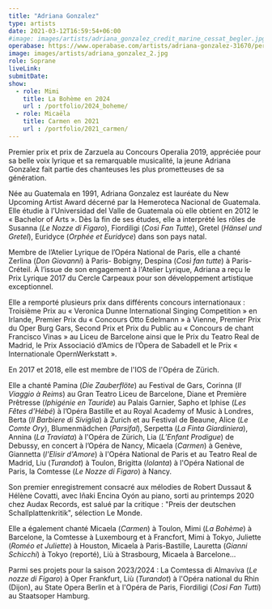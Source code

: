 ```yaml
---
title: "Adriana Gonzalez"
type: artists
date: 2021-03-12T16:59:54+06:00
#image: images/artists/adriana_gonzalez_credit_marine_cessat_begler.jpg
operabase: https://www.operabase.com/artists/adriana-gonzalez-31670/performances/en
image: images/artists/adriana_gonzalez_2.jpg
role: Soprane
liveLink: 
submitDate: 
show:
  - role: Mimi
    title: La Bohème en 2024
    url : /portfolio/2024_boheme/
  - role: Micaëla
    title: Carmen en 2021
    url : /portfolio/2021_carmen/
---
```



Premier prix et prix de Zarzuela au Concours Operalia 2019, appréciée pour sa belle voix lyrique 
et sa remarquable musicalité, la jeune Adriana Gonzalez fait partie des chanteuses les plus prometteuses de sa génération.

Née au Guatemala en 1991, Adriana Gonzalez est lauréate du New Upcoming Artist Award décerné par la Hemeroteca Nacional de Guatemala.
Elle étudie à l’Universidad del Valle de Guatemala où elle obtient en 2012 le « Bachelor of Arts ».
Dès la fin de ses études, elle a interprété les rôles de Susanna (*Le Nozze di Figaro*), Fiordiligi (*Così Fan Tutte*), 
Gretel (*Hänsel und Gretel*), Euridyce (*Orphée et Euridyce*) dans son pays natal.

Membre de l’Atelier Lyrique de l’Opéra National de Paris, elle a chanté Zerlina (*Don Giovanni*) à Paris- Bobigny, 
Despina (*Così fan tutte*) à Paris-Créteil. À l’issue de son engagement à l'Atelier Lyrique, Adriana a reçu 
le Prix Lyrique 2017 du Cercle Carpeaux pour son développement artistique exceptionnel.

Elle a remporté plusieurs prix dans différents concours internationaux : Troisième Prix au 
« Veronica Dunne International Singing Competition » en Irlande, Premier Prix du « Concours Otto Edelmann » à Vienne, 
Premier Prix du Oper Burg Gars, Second Prix et Prix du Public au « Concours de chant Francisco Vinas » au Liceu de Barcelone 
ainsi que le Prix du Teatro Real de Madrid, le Prix Associació d’Amics de l’Òpera de Sabadell et 
le Prix « Internationale OpernWerkstatt ».

En 2017 et 2018, elle est membre de l'IOS de l'Opéra de Zürich.

Elle a chanté Pamina (*Die Zauberflöte*) au Festival de Gars, Corinna (*Il Viaggio à Reims*) au Gran Teatro Liceu de Barcelone, 
Diane et Première Prêtresse (*Iphigénie en Tauride*) au Palais Garnier, Sapho et Iphise (*Les Fêtes d’Hébé*) à l’Opéra Bastille 
et au Royal Academy of Music à Londres, Berta (*Il Barbiere di Siviglia*) à Zurich et au Festival de Beaune, Alice (*Le Comte Ory*), 
Blumenmädchen (*Parsifal*), Serpetta (*La Finta Giardiniera*), Annina (*La Traviata*) à l'Opéra de Zürich, 
Lia (*L’Enfant Prodigue*) de Debussy, en concert à l’Opéra de Nancy, Micaela (*Carmen*) à Genève, 
Giannetta (*l'Elisir d'Amore*) à l'Opéra National de Paris et au Teatro Real de Madrid, Liu (*Turandot*) à Toulon, 
Brigitta (*Iolanta*) à l'Opéra National de Paris, la Comtesse (*Le Nozze di Figaro*) à Nancy.

Son premier enregistrement consacré aux mélodies de Robert Dussaut & Hélène Covatti, avec Iñaki Encina Oyón au piano, 
sorti au printemps 2020 chez Audax Records, est salué par la critique : "Preis der deutschen Schallplattenkritik", sélection Le Monde.

Elle a également chanté Micaela (*Carmen*) à Toulon, Mimi (*La Bohème*) à Barcelone, 
la Comtesse à Luxembourg et à Francfort, Mimi à Tokyo, Juliette (*Roméo et Juliette*) à Houston, Micaela à Paris-Bastille, 
Lauretta (*Gianni Schicchi*) à Tokyo (reporté), Liù à Strasbourg, Micaela à Barcelone...

Parmi ses projets pour la saison 2023/2024 : La Comtessa di Almaviva (*Le nozze di Figaro*) à Oper Frankfurt, 
Liù (*Turandot*) à l'Opéra national du Rhin (Dijon), au State Opera Berlin et à l'Opéra de Paris, 
Fiordiligi (*Cosi Fan Tutti*) au Staatsoper Hamburg.


